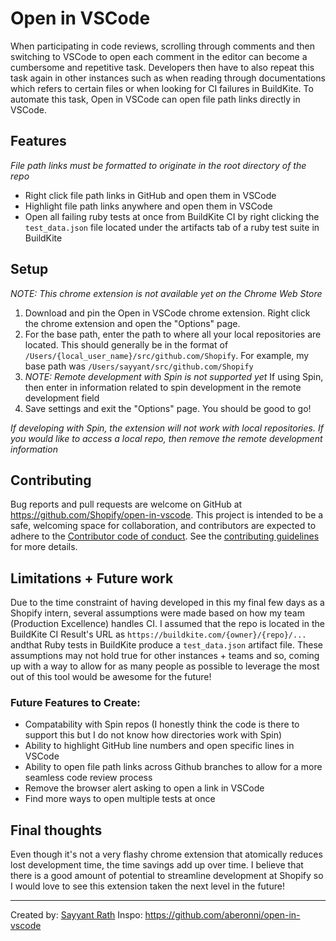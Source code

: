 # Open in VSCode

When participating in code reviews, scrolling through comments and then switching to VSCode to open each comment in the editor can become a cumbersome
and repetitive task. Developers then have to also repeat this task again in other instances such as when reading through documentations which refers to
certain files or when looking for CI failures in BuildKite. To automate this task, Open in VSCode can open file path links directly in VSCode.


## Features

_File path links must be formatted to originate in the root directory of the repo_

- Right click file path links in GitHub and open them in VSCode
- Highlight file path links anywhere and open them in VSCode
- Open all failing ruby tests at once from BuildKite CI by right clicking the `test_data.json` file located under the artifacts tab of a ruby test suite
  in BuildKite

## Setup

_NOTE: This chrome extension is not available yet on the Chrome Web Store_

1. Download and pin the Open in VSCode chrome extension. Right click the chrome extension and open the "Options" page.
2. For the base path, enter the path to where all your local repositories are located. This should generally be in the format of
   `/Users/{local_user_name}/src/github.com/Shopify`. For example, my base path was `/Users/sayyant/src/github.com/Shopify`
3. _NOTE: Remote development with Spin is not supported yet_ If using Spin, then enter in information related to spin development in the remote
   development field
4. Save settings and exit the "Options" page. You should be good to go!

_If developing with Spin, the extension will not work with local repositories. If you would like to access a local repo, then remove the remote
development information_

## Contributing

Bug reports and pull requests are welcome on GitHub at https://github.com/Shopify/open-in-vscode. This project is intended to be a safe, welcoming space for collaboration, and contributors are expected to adhere to the [Contributor code of conduct](./CODE_OF_CONDUCT.md). See the [contributing guidelines](./CONTRIBUTING.md) for more details.

## Limitations + Future work

Due to the time constraint of having developed in this my final few days as a Shopify intern, several assumptions were made based on how my team
(Production Excellence) handles CI. I assumed that the repo is located in the BuildKite CI Result's URL as `https://buildkite.com/{owner}/{repo}/...`
andthat Ruby tests in BuildKite produce a `test_data.json` artifact file. These assumptions may not hold true for other instances + teams and so,
coming up with a way to allow for as many people as possible to leverage the most out of this tool would be awesome for the future!

### Future Features to Create:

- Compatability with Spin repos (I honestly think the code is there to support this but I do not know how directories work with Spin)
- Ability to highlight GitHub line numbers and open specific lines in VSCode
- Ability to open file path links across Github branches to allow for a more seamless code review process
- Remove the browser alert asking to open a link in VSCode
- Find more ways to open multiple tests at once

## Final thoughts

Even though it's not a very flashy chrome extension that atomically reduces lost development time, the time savings add up over time. I believe that
there is a good amount of potential to streamline development at Shopify so I would love to see this extension taken the next level in the future!

---

Created by: [Sayyant Rath](https://github.com/SayyantRath)
Inspo: https://github.com/aberonni/open-in-vscode
